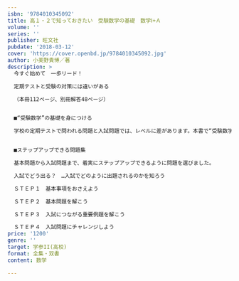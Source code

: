 ```yaml
---
isbn: '9784010345092'
title: 高１・２で知っておきたい　受験数学の基礎　数学Ⅰ+Ａ
volume: ''
series: ''
publisher: 旺文社
pubdate: '2018-03-12'
cover: 'https://cover.openbd.jp/9784010345092.jpg'
author: 小美野貴博／著
description: >
  今すぐ始めて　一歩リード！

  定期テストと受験の対策には違いがある

  （本冊112ページ、別冊解答48ページ）


  ■“受験数学”の基礎を身につける

  学校の定期テストで問われる問題と入試問題では、レベルに差があります。本書で“受験数学”の基礎を身につけることで、その差を縮め、今後の本格的な受験勉強をスムーズに進めることができます。


  ■ステップアップできる問題集

  基本問題から入試問題まで、着実にステップアップできるように問題を選びました。

  入試でどう出る？　…入試でどのように出題されるのかを知ろう

  ＳＴＥＰ１　基本事項をおさえよう

  ＳＴＥＰ２　基本問題を解こう

  ＳＴＥＰ３　入試につながる重要例題を解こう

  ＳＴＥＰ４　入試問題にチャレンジしよう
price: '1200'
genre: ''
target: 学参II(高校)
format: 全集・双書
content: 数学

---
```

